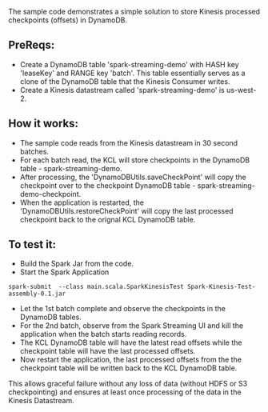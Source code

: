 
The sample code demonstrates a simple solution to store Kinesis processed checkpoints (offsets) in DynamoDB.

## PreReqs:

* Create a DynamoDB table 'spark-streaming-demo' with HASH key 'leaseKey' and RANGE key 'batch'. This table essentially serves as a clone of the DynamoDB table that the Kinesis Consumer writes.
* Create a Kinesis datastream called 'spark-streaming-demo' is us-west-2.

## How it works:

- The sample code reads from the Kinesis datastream in 30 second batches.
- For each batch read, the KCL will store checkpoints in the DynamoDB table - spark-streaming-demo.
- After processing, the 'DynamoDBUtils.saveCheckPoint' will copy the checkpoint over to the checkpoint DynamoDB table - spark-streaming-demo-checkpoint.
- When the application is restarted, the 'DynamoDBUtils.restoreCheckPoint' will copy the last processed checkpoint back to the orignal KCL DynamoDB table.

## To test it:

- Build the Spark Jar from the code.
- Start the Spark Application
```
spark-submit  --class main.scala.SparkKinesisTest Spark-Kinesis-Test-assembly-0.1.jar
```
- Let the 1st batch complete and observe the checkpoints in the DynamoDB tables.
- For the 2nd batch, observe from the Spark Streaming UI and kill the application when the batch starts reading records.
- The KCL DynamoDB table will have the latest read offsets while the checkpoint table will have the last processed offsets.
- Now restart the application, the last processed offsets from the the checkpoint table will be written back to the  KCL DynamoDB table.

This allows graceful failure without any loss of data (without HDFS or S3 checkpointing) and ensures at least once processing of the data in the Kinesis Datastream.


